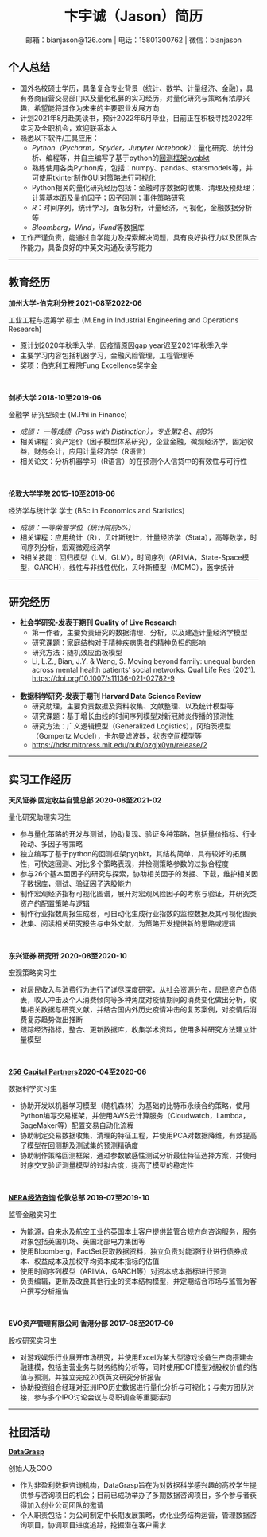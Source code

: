 <h1 align='center'> 卞宇诚（Jason）简历 </h1>
<p align="center">邮箱：bianjason@126.com | 电话：15801300762 | 微信：bianjason </p>

## 个人总结
* 国外名校硕士学历，具备复合专业背景（统计、数学、计量经济、金融），具有券商自营交易部门以及量化私募的实习经历，对量化研究与策略有浓厚兴趣，希望能将其作为未来的主要职业发展方向
* 计划2021年8月赴美读书，预计2022年6月毕业，目前正在积极寻找2022年实习及全职机会，欢迎联系本人
* 熟悉以下软件/工具应用：
	* *Python（Pycharm，Spyder，Jupyter Notebook）*：量化研究、统计分析、编程等，并自主编写了基于python的[回测框架pyqbkt](https://github.com/bianjason2019/quant_finance)
	* 熟练使用各类Python库，包括：numpy、pandas、statsmodels等，并可使用tkinter制作GUI对策略进行可视化
	* Python相关的量化研究经历包括：金融时序数据的收集、清理及预处理；计算基本面及量价因子；因子回测；事件策略研究
	* *R*：时间序列，统计学习，面板分析，计量经济，可视化，金融数据分析等
  	* *Bloomberg，Wind，iFund*等数据库
* 工作严谨负责，能通过自学能力及探索解决问题，具有良好执行力以及团队合作能力，具备良好的中英文沟通及读写能力
---

## 教育经历
**加州大学-伯克利分校 2021-08至2022-06**

工业工程与运筹学 硕士 (M.Eng in Industrial Engineering and Operations Research)
* 原计划2020年秋季入学，因疫情原因gap year迟至2021年秋季入学
* 主要学习内容包括机器学习，金融风险管理，工程管理等
* 奖项：伯克利工程院Fung Excellence奖学金
<br />

**剑桥大学 2018-10至2019-06**

金融学 研究型硕士 (M.Phi in Finance)
* *成绩： 一等成绩（Pass with Distinction），专业第2名、前8%*
* 相关课程：资产定价（因子模型体系研究），企业金融，微观经济学，固定收益，财务会计，应用计量经济学（R语言）
* 相关论文：分析机器学习（R语言）的在预测个人信贷中的有效性与可行性
<br />

**伦敦大学学院 2015-10至2018-06**

经济学与统计学 学士 (BSc in Economics and Statistics)
* *成绩：一等荣誉学位（统计院前5%)*
* 相关课程：应用统计（R），贝叶斯统计，计量经济学（Stata），高等数学，时间序列分析，宏观微观经济学
* R相关技能：回归模型（LM，GLM），时间序列（ARIMA，State-Space模型，GARCH），线性与非线性优化，贝叶斯模型（MCMC），医学统计

---

## 研究经历
* **社会学研究-发表于期刊 Quality of Live Research**
	* 第一作者，主要负责研究的数据清理、分析，以及建造计量经济学模型
	* 研究课题：家庭结构对于精神疾病患者的精神负担的影响
	* 研究方法：随机效应面板模型
	* Li, L.Z., Bian, J.Y. & Wang, S. Moving beyond family: unequal burden across mental health patients’ social networks. Qual Life Res (2021). https://doi.org/10.1007/s11136-021-02782-9
	<br />
* **数据科学研究-发表于期刊 Harvard Data Science Review**
	* 研究助理，主要负责数据及资料收集、文献整理、以及统计模型等
	* 研究课题：基于增长曲线的时间序列模型对新冠肺炎传播的预测性
	* 研究方法：广义逻辑模型（Generalized Logistics），冈珀茨模型（Gompertz Model），卡尔曼滤波器，状态空间模型等
	* https://hdsr.mitpress.mit.edu/pub/ozgjx0yn/release/2
---

## 实习工作经历
**天风证券 固定收益自营总部 2020-08至2021-02**

量化研究助理实习生
* 参与量化策略的开发与测试，协助复现、验证多种策略，包括量价指标、行业轮动、多因子等策略
* 独立编写了基于python的回测框架pyqbkt，其结构简单，具有较好的拓展性，可快速回测、对比多个策略表现，并检测策略参数的过拟合程度
* 参与26个基本面因子的研究与探索，协助相关因子的发掘、下载，维护相关因子数据库，测试、验证因子选股能力
* 制作宏观经济指标可视化图谱，展开对宏观风险因子的考察与验证，并研究类资产的配置策略与逻辑
* 制作行业指数周报生成器，可自动化生成行业指数的监控数据及其可视化图表
* 收集、阅读相关研究报告与中外文献，为策略开发提供新的思路或逻辑
<br />

**东兴证券 研究所 2020-08至2020-10**

宏观策略实习生
* 对居民收入与消费行为进行了详尽深度研究，从社会资源分布，居民资产负债表，收入冲击及个人消费倾向等多种角度对疫情期间的消费变化做出分析，收集相关数据与研究文献，并结合国内外历史疫情冲击的复苏案例，对疫情后消费复苏趋势做出推断
* 跟踪经济指标，整合、更新数据库，收集学术资料，使用多种研究方法建立计量模型
<br />

**[256 Capital Partners](https://www.256.capital/)2020-04至2020-06**

数据科学实习生
* 协助开发以机器学习模型（随机森林）为基础的比特币永续合约策略，使用Python编写交易框架，并使用AWS云计算服务（Cloudwatch，Lambda，SageMaker等）配置交易自动化流程
* 协助制定交易数据收集、清理的特征工程，并使用PCA对数据降维，有效提高了模型在回测期及测试集的预测精确度
* 协助制作策略回测框架，通过参数敏感性测试分析最佳特征选择方案，并使用时序交叉验证测量模型的过拟合度，提高了模型的稳定性
<br />

**[NERA经济咨询](https://www.nera.com/) 伦敦总部 2019-07至2019-10**

监管金融实习生
* 为能源，自来水及航空工业的英国本土客户提供监管合规方向咨询服务，服务对象包括英国机场、英国北部电力集团等
* 使用Bloomberg，FactSet获取数据资料，独立负责对能源行业进行债券成本、权益成本及加权平均资本成本指标的估值
* 使用时间序列模型（ARIMA，GARCH等）对资本成本指标进行预测
* 负责编辑，更新及改良其他行业的资本结构模型，并定期结合市场与监管为客户撰写分析报告
<br />

**EVO资产管理有限公司 香港分部 2017-08至2017-09**

股权研究实习生
* 对游戏娱乐行业展开市场研究，并使用Excel为某大型游戏设备生产商搭建金融建模，包括主营业务与财务结构分析等，同时使用DCF模型对股权价值的估值与预测，并独立完成20页英文研究分析报告
* 协助投资组合经理对亚洲IPO历史数据进行量化分析与可视化；与卖方团队对接，参与多个IPO讨论会议与尽职调查等重要活动
---
## 社团活动
**[DataGrasp](datagrasp.co.uk)**

创始人及COO
* 作为非盈利数据咨询机构，DataGrasp旨在为对数据科学感兴趣的高校学生提供参与咨询项目的机会；目前已成功举办了多期数据咨询项目，多个参与者获得加入创业公司团队的邀请
* 个人职责包括：为公司制定中长期发展策略，优化业务结构运营，管理数据咨询项目，协调项目进度追踪，挖掘潜在客户需求
